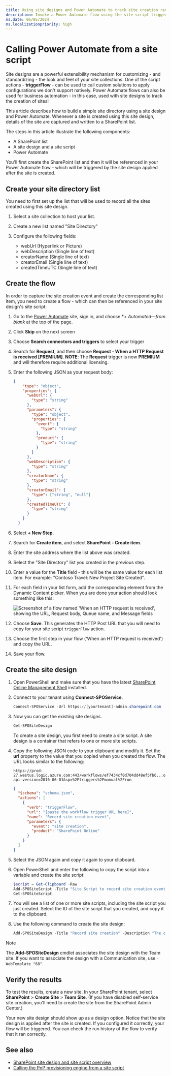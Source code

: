 ```yaml
---
title: Using site designs and Power Automate to track site creation requests
description: Invoke a Power Automate flow using the site script triggerFlow action to capture the site creation event and build a site directory. This tutorial is intended to illustrate a simple example of using site designs and Power Automate.
ms.date: 06/05/2024
ms.localizationpriority: high
---
```


# Calling Power Automate from a site script

Site designs are a powerful extensibility mechanism for customizing - and standardizing - the look and feel of your site collections. One of the script actions - **triggerFlow** - can be used to call custom solutions to apply configurations we don't support natively. Power Automate flows can also be used for business automation - in this case, used with site designs to track the creation of sites!

This article describes how to build a simple site directory using a site design and Power Automate. Whenever a site is created using this site design, details of the site are captured and written to a SharePoint list.

The steps in this article illustrate the following components:

- A SharePoint list
- A site design and a site script
- Power Automate

You'll first create the SharePoint list and then it will be referenced in your Power Automate flow - which will be triggered by the site design applied after the site is created.

## Create your site directory list

You need to first set up the list that will be used to record all the sites created using this site design.

1. Select a site collection to host your list.
1. Create a new list named "Site Directory"
1. Configure the following fields:

    - webUrl (Hyperlink or Picture)
    - webDescription (Single line of text)
    - creatorName (Single line of text)
    - creatorEmail (Single line of text)
    - createdTimeUTC (Single line of text)

## Create the flow

In order to capture the site creation event and create the corresponding list item, you need to create a flow - which can then be referenced in your site design's site script:

1. Go to the [Power Automate](https://flow.microsoft.com) site, sign in, and choose **+ Automated—from blank* at the top of the page.
1. Click **Skip** on the next screen
1. Choose **Search connectors and triggers** to select your trigger
1. Search for **Request**, and then choose **Request - When a HTTP Request is received [PREMIUM]**. **NOTE**: The **Request** trigger is now **PREMIUM** and will therefore require additional licensing.
1. Enter the following JSON as your request body:

    ```json
    {
        "type": "object",
        "properties": {
          "webUrl": {
            "type": "string"
          },
          "parameters": {
            "type": "object",
            "properties": {
              "event": {
                "type": "string"
              },
              "product": {
                "type": "string"
              }
            }
          },
          "webDescription": {
            "type": "string"
          },
          "creatorName": {
            "type": "string"
          },
          "creatorEmail": {
            "type": ["string", "null"]
          },
          "createdTimeUTC": {
            "type": "string"
          }
        }
      }
    ```

1. Select **+ New Step**.
1. Search for **Create item**, and select **SharePoint - Create item**.
1. Enter the site address where the list above was created.
1. Select the "Site Directory" list you created in the previous step.
1. Enter a value for the **Title** field - this will be the same value for each list item. For example: "Contoso Travel: New Project Site Created".
1. For each field in your list form, add the corresponding element from the Dynamic Content picker. When you are done your action should look something like this:

    ![Screenshot of a flow named 'When an HTTP request is received', showing the URL, Request body, Queue name, and Message fields](images/site-directory-flow-configuration.png)

1. Choose **Save**. This generates the HTTP Post URL that you will need to copy for your site script `triggerFlow` action.
1. Choose the first step in your flow ('When an HTTP request is received') and copy the URL.
1. Save your flow.

## Create the site design

1. Open PowerShell and make sure that you have the latest [SharePoint Online Management Shell](https://www.microsoft.com/download/details.aspx?id=35588) installed.
1. Connect to your tenant using **Connect-SPOService**.

    ```powershell
    Connect-SPOService -Url https://[yourtenant]-admin.sharepoint.com
    ```

1. Now you can get the existing site designs.

    ```powershell
    Get-SPOSiteDesign
    ```

    To create a site design, you first need to create a site script. A site design is a container that refers to one or more site scripts.

1. Copy the following JSON code to your clipboard and modify it. Set the **url** property to the value that you copied when you created the flow. The URL looks similar to the following:

    ```http
    https://prod-27.westus.logic.azure.com:443/workflows/ef7434cf0d704dd48ef5fb6...oke?api-version=2016-06-01&sp=%2Ftriggers%2Fmanual%2Frun
    ```

    ```json
    {
      "$schema": "schema.json",
      "actions": [
        {
          "verb": "triggerFlow",
          "url": "[paste the workflow trigger URL here]",
          "name": "Record site creation event",
          "parameters": {
            "event": "site creation",
            "product": "SharePoint Online"
          }
        }
      ]
    }
    ```

1. Select the JSON again and copy it again to your clipboard.
1. Open PowerShell and enter the following to copy the script into a variable and create the site script:

    ```powershell
    $script = Get-Clipboard -Raw
    Add-SPOSiteScript -Title "Site Script to record site creation event" -Content $script
    Get-SPOSiteScript
    ```

1. You will see a list of one or more site scripts, including the site script you just created. Select the ID of the site script that you created, and copy it to the clipboard.
1. Use the following command to create the site design:

    ```powershell
    Add-SPOSiteDesign -Title "Record site creation" -Description "The creation of this site will be recorded in the site directory list" -SiteScripts [Paste the ID of the Site Script here] -WebTemplate "64"
    ```

> [!NOTE]
> The **Add-SPOSiteDesign** cmdlet associates the site design with the Team site. If you want to associate the design with a Communication site, use `-WebTemplate "68"`.

## Verify the results

To test the results, create a new site. In your SharePoint tenant, select **SharePoint** > **Create Site** > **Team Site**. (If you have disabled self-service site creation, you'll need to create the site from the SharePoint Admin Center.)

Your new site design should show up as a design option. Notice that the site design is applied after the site is created. If you configured it correctly, your flow will be triggered. You can check the run history of the flow to verify that it ran correctly.

## See also

- [SharePoint site design and site script overview](site-design-overview.md)
- [Calling the PnP provisioning engine from a site script](site-design-pnp-provisioning.md)
